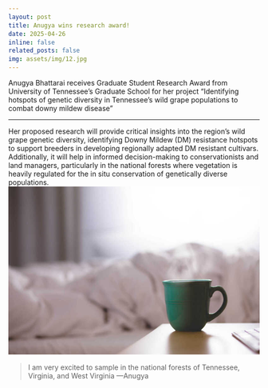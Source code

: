 ```yaml
---
layout: post
title: Anugya wins research award!
date: 2025-04-26 
inline: false
related_posts: false
img: assets/img/12.jpg
---
```


Anugya Bhattarai receives Graduate Student Research Award from University of Tennessee’s Graduate School for her project “Identifying hotspots of genetic diversity in Tennessee’s wild grape populations to combat downy mildew disease”

---
Her proposed research will provide critical insights into the region’s wild grape genetic diversity, identifying Downy Mildew (DM) resistance hotspots to support breeders in developing regionally adapted DM resistant cultivars. Additionally, it will help in informed decision-making to conservationists and land managers, particularly in the national forests where vegetation is heavily regulated for the in situ conservation of genetically diverse populations.
![outline](assets/img/12.jpg)



> I am very excited to sample in the national forests of Tennessee, Virginia, and West Virginia
> —Anugya

